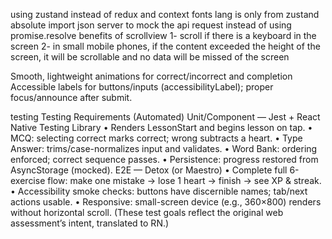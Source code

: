 using zustand instead of redux and context
fonts
lang is only from zustand
absolute import
json server to mock the api request instead of using promise.resolve
benefits of scrollview
1- scroll if there is a keyboard in the screen
2- in small mobile phones, if the content exceeded the height of the screen, it will be scrollable and no data will be missed of the screen

Smooth, lightweight animations for correct/incorrect and completion
Accessible labels for buttons/inputs (accessibilityLabel); proper focus/announce after submit.

testing
Testing Requirements (Automated)
Unit/Component — Jest + React Native Testing Library
• Renders LessonStart and begins lesson on tap.
• MCQ: selecting correct marks correct; wrong subtracts a heart.
• Type Answer: trims/case-normalizes input and validates.
• Word Bank: ordering enforced; correct sequence passes.
• Persistence: progress restored from AsyncStorage (mocked).
E2E — Detox (or Maestro)
• Complete full 6-exercise flow: make one mistake → lose 1 heart → finish → see XP & streak.
• Accessibility smoke checks: buttons have discernible names; tab/next actions usable.
• Responsive: small-screen device (e.g., 360×800) renders without horizontal scroll.
(These test goals reflect the original web assessment’s intent, translated to RN.)
